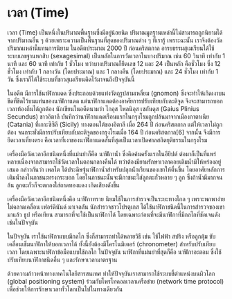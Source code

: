 เวลา (Time)
=====

เวลา (Time) เป็นหนึ่งในปริมาณพื้นฐานซึ่งมีอยู่น้อยนิด ปริมาณมูลฐานเหล่านี้ไม่สามารถถูกนิยามได้จากปริมาณอื่น ๆ ด้วยเพราะความเป็นพื้นฐานที่สุดของปริมาณต่าง ๆ ที่เรารู้ เพราะฉะนั้น เราจึงต้องวัดปริมาณเหล่านี้แทนการนิยาม ในอดีตประมาณ 2000 ปี ก่อนคริสตกาล อารยธรรมสุเมเรียนได้ใช้ระบบเลขฐานหกสิบ (sexagesimal) เป็นหลักในการวัดเวลาในบางปริมาณ เช่น 60 วินาที เท่ากับ 1 นาที และ 60 นาที เท่ากับ 1 ชั่วโมง ทว่าบางปริมาณก็ยึดเลข 12 และ 24 เป็นหลัก คือชั่วโมง ซึ่ง 12 ชั่วโมง เท่ากับ 1 กลางวัน (โดยประมาณ) และ 1 กลางคืน (โดยประมาณ) และ 24 ชั่วโมง เท่ากับ 1 วัน ซึ่งเราก็ได้ใช้ระบบที่ชาวสุเมเรียนคิดไว้มาจนถึงปัจจุบันนี้

ในอดีต มีการใช้นาฬิกาแดด ซึ่งประกอบด้วยแท่งวัตถุรูปสามเหลี่ยม (gnomon) ซึ่งจะทำให้เกิดเงาบนขีดที่ขีดไว้บนแท่นของนาฬิกาแดด แต่นาฬิกาแดดต้องอาศัยการปรับเทียบกับละติจูด จึงจะสามารถบอกเวลาท้องถิ่นได้ถูกต้อง นักเขียนในอดีตนามว่า ไกอุส ไพลนิอุส เซกันดุส (Gaius Plinius Secundus) ชาวอิตาลี บันทึกว่านาฬิกาแดดเรือนแรกในกรุงโรมถูกปล้นมาจากเมืองกาตาเนีย (Catania) ที่เกาะซิซิลี (Sicily) ทางตอนใต้ของอิตาลี เมื่อ 264 ปี ก่อนคริสตกาล แต่ให้เวลาไม่ถูกต้อง จนกระทั่งมีการปรับเทียบกับละติจูดของกรุงโรมเมื่อ 164 ปี ก่อนคริสตกาล[6] จากนั้น จึงมีการยึดเวลาเที่ยงตรง คือเวลาที่เงาของนาฬิกาแดดสั้นที่สุดเป็นเวลาเปิดศาลสถิตยุติธรรมในกรุงโรม

เครื่องมือวัดเวลาอีกชนิดหนึ่งที่แม่นยำก็คือ นาฬิกาน้ำ ซึ่งคิดค้นครั้งแรกในอียิปต์ ต่อมาก็เป็นที่แพร่หลายเนื่องจากสามารถใช้วัดเวลาในตอนกลางคืนได้ ทว่าต้องมียามรักษาเวลาคอยเติมน้ำมิให้พร่องอยู่เสมอ กล่าวกันว่า เพลโต ได้ประดิษฐ์นาฬิกาน้ำสำหรับปลุกนักเรียนของเขาให้ตื่นขึ้น โดยอาศัยหลักการเติมน้ำลงในภาชนะทรงกระบอก โดยในภาชนะนั้นจะมีภาชนะใส่ลูกตะกั่วหลาย ๆ ลูก ซึ่งถ้าน้ำมีมากจนล้น ลูกตะกั่วก็จะตกลงใส่ถาดทองแดง เกิดเสียงดังขึ้น

เครื่องมือวัดเวลาอีกชนิดหนึ่งคือ นาฬิกาทราย นิยมใช้ในการสำรวจเป็นระยะทางไกล ๆ เพราะพกพาง่าย ไม่คลาดเคลื่อน เฟอร์ดินันด์ มาเจลลัน นักสำรวจชาวโปรตุเกส ได้ใช้นาฬิกาชนิดนี้ในการสำรวจของเขามาแล้ว ธูป หรือเทียน สามารถที่จะใช้เป็นนาฬิกาได้ โดยเฉพาะก่อนที่จะมีนาฬิกาที่มีกลไกที่ชัดเจนดังเช่นในปัจจุบัน

ในปัจจุบัน เราใช้นาฬิกาแบบมีกลไก ซึ่งก็สามารถทำได้หลายวิธี เช่น ใช้ไฟฟ้า สปริง หรือลูกตุ้ม ขับเคลื่อนเข็มนาฬิกาให้บอกเวลาได้ ทั้งนี้ยังต้องมีโครโนมิเตอร์ (chronometer) สำหรับปรับเทียบเวลา โดยเฉพาะนาฬิกาข้อมือแบบใช้กลไก ในปัจจุบัน นาฬิกาที่แม่นยำที่สุดก็คือ นาฬิกาอะตอม ซึ่งใช้ปรับเทียบนาฬิกาชนิดอื่น ๆ และรักษาเวลามาตรฐาน

ด้วยความก้าวหน้าทางเทคโนโลยีสารสนเทศ ทำให้ปัจจุบันเราสามารถใช้ระบบชี้ตำแหน่งบนผิวโลก (global positioning system) ร่วมกับโพรโทคอลเวลาเครือข่าย (network time protocol) เพื่อช่วยให้การรักษาเวลาทั่วโลกเป็นไปในทางเดียวกัน


<!--stackedit_data:
eyJoaXN0b3J5IjpbNDY2OTU3MDUxXX0=
-->